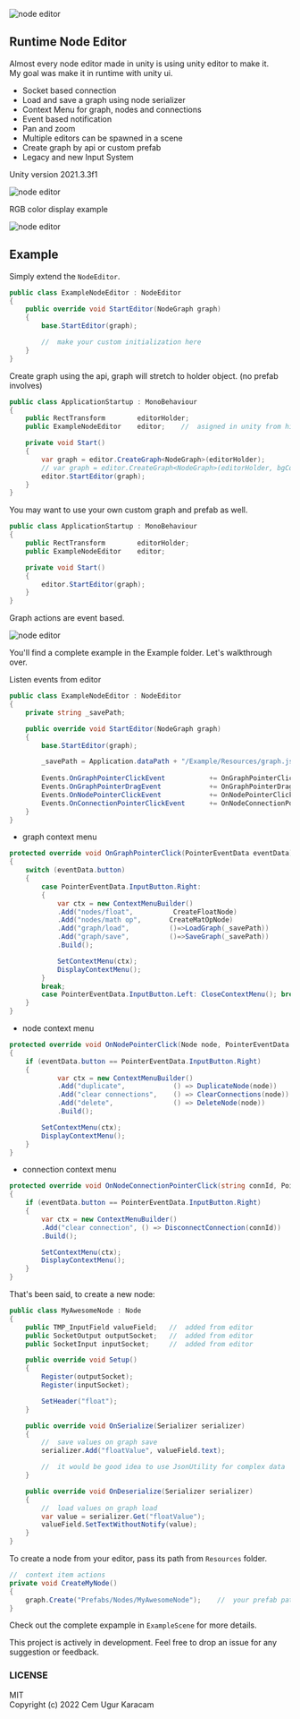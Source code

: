 ![node editor](./img/node_gif1.gif)

## Runtime Node Editor
Almost every node editor made in unity is using unity editor to make it.  
My goal was make it in runtime with unity ui.

- Socket based connection
- Load and save a graph using node serializer
- Context Menu for graph, nodes and connections
- Event based notification
- Pan and zoom
- Multiple editors can be spawned in a scene
- Create graph by api or custom prefab
- Legacy and new Input System 

Unity version 2021.3.3f1

![node editor](./img/node_gif2.gif)

RGB color display example

![node editor](./img/color.png)

## Example
Simply extend the `NodeEditor`.

```c#
public class ExampleNodeEditor : NodeEditor
{
    public override void StartEditor(NodeGraph graph)
    {
        base.StartEditor(graph);

        //  make your custom initialization here
    }
}
```

Create graph using the api, graph will stretch to holder object. (no prefab involves)

```c#
public class ApplicationStartup : MonoBehaviour
{
    public RectTransform        editorHolder;
    public ExampleNodeEditor    editor;    //  asigned in unity from hierarchy

    private void Start()
    {
        var graph = editor.CreateGraph<NodeGraph>(editorHolder);
        // var graph = editor.CreateGraph<NodeGraph>(editorHolder, bgColor, connColor);
        editor.StartEditor(graph);
    }
}

```
You may want to use your own custom graph and prefab as well.

```c#
public class ApplicationStartup : MonoBehaviour
{
    public RectTransform        editorHolder;
    public ExampleNodeEditor    editor;

    private void Start()
    {
        editor.StartEditor(graph);
    }
}
```  
Graph actions are event based.  

![node editor](./img/events.png)



You'll find a complete example in the Example folder. Let's walkthrough over.

Listen events from editor
```c#
public class ExampleNodeEditor : NodeEditor
{
    private string _savePath;

    public override void StartEditor(NodeGraph graph)
    {
        base.StartEditor(graph);

        _savePath = Application.dataPath + "/Example/Resources/graph.json";
        
        Events.OnGraphPointerClickEvent           += OnGraphPointerClick;
        Events.OnGraphPointerDragEvent            += OnGraphPointerDrag;
        Events.OnNodePointerClickEvent            += OnNodePointerClick;
        Events.OnConnectionPointerClickEvent      += OnNodeConnectionPointerClick;
    }
}
```
- graph context menu
```c#
protected override void OnGraphPointerClick(PointerEventData eventData)
{
    switch (eventData.button)
    {
        case PointerEventData.InputButton.Right: 
        {
            var ctx = new ContextMenuBuilder()
            .Add("nodes/float",          CreateFloatNode)
            .Add("nodes/math op",       CreateMatOpNode)
            .Add("graph/load",          ()=>LoadGraph(_savePath))
            .Add("graph/save",          ()=>SaveGraph(_savePath))
            .Build();

            SetContextMenu(ctx);
            DisplayContextMenu(); 
        }
        break;
        case PointerEventData.InputButton.Left: CloseContextMenu(); break;
    }
}
```
- node context menu
```c#
protected override void OnNodePointerClick(Node node, PointerEventData eventData)
{
    if (eventData.button == PointerEventData.InputButton.Right)
    {
            var ctx = new ContextMenuBuilder()
            .Add("duplicate",            () => DuplicateNode(node))
            .Add("clear connections",    () => ClearConnections(node))
            .Add("delete",               () => DeleteNode(node))
            .Build();

        SetContextMenu(ctx);
        DisplayContextMenu();
    }
}
```
- connection context menu
```c#
protected override void OnNodeConnectionPointerClick(string connId, PointerEventData eventData)
{
    if (eventData.button == PointerEventData.InputButton.Right)
    {
        var ctx = new ContextMenuBuilder()
        .Add("clear connection", () => DisconnectConnection(connId))
        .Build();

        SetContextMenu(ctx);
        DisplayContextMenu();
    }
}
```


That's been said, to create a new node:
```c#
public class MyAwesomeNode : Node
{
    public TMP_InputField valueField;   //  added from editor
    public SocketOutput outputSocket;   //  added from editor
    public SocketInput inputSocket;     //  added from editor

    public override void Setup()
    {
        Register(outputSocket);
        Register(inputSocket);

        SetHeader("float");
    }

    public override void OnSerialize(Serializer serializer)
    {
        //  save values on graph save
        serializer.Add("floatValue", valueField.text);

        //  it would be good idea to use JsonUtility for complex data
    }

    public override void OnDeserialize(Serializer serializer)
    {
        //  load values on graph load
        var value = serializer.Get("floatValue");
        valueField.SetTextWithoutNotify(value);
    }
}
```
To create a node from your editor, pass its path from `Resources` folder.
```c#
//  context item actions
private void CreateMyNode()
{
    graph.Create("Prefabs/Nodes/MyAwesomeNode");    //  your prefab path in resources
}
```

Check out the complete expample in `ExampleScene` for more details.


This project is actively in development. 
Feel free to drop an issue for any suggestion or feedback.  


### LICENSE  
MIT  
Copyright (c) 2022 Cem Ugur Karacam
